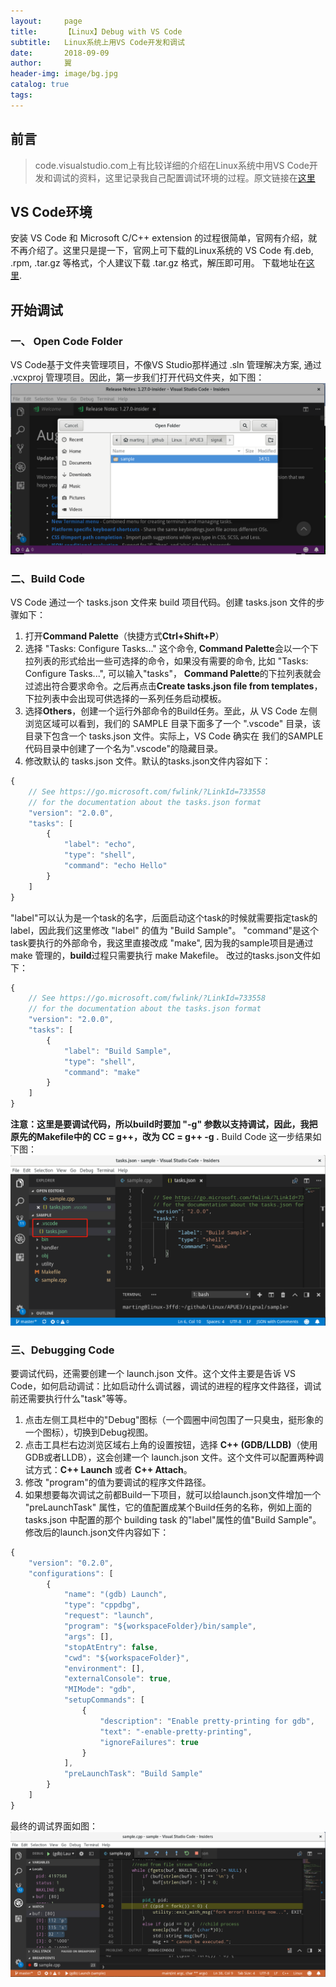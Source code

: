 ```yaml
---
layout:     page
title:      【Linux】Debug with VS Code
subtitle:   Linux系统上用VS Code开发和调试
date:       2018-09-09
author:     翼
header-img: image/bg.jpg
catalog: true
tags:
---
```


## 前言

>code.visualstudio.com上有比较详细的介绍在Linux系统中用VS Code开发和调试的资料，这里记录我自己配置调试环境的过程。原文链接在[这里](https://code.visualstudio.com/docs/languages/cpp)

## VS Code环境
安装 VS Code 和 Microsoft C/C++ extension 的过程很简单，官网有介绍，就不再介绍了。这里只是提一下，官网上可下载的Linux系统的 VS Code 有.deb, .rpm, .tar.gz 等格式，个人建议下载 .tar.gz 格式，解压即可用。
下载地址在[这里](https://code.visualstudio.com/#alt-downloads).  

## 开始调试
### 一、 Open Code Folder
VS Code基于文件夹管理项目，不像VS Studio那样通过 .sln 管理解决方案, 通过 .vcxproj 管理项目。因此，第一步我们打开代码文件夹，如下图：  
![打开文件夹](https://raw.githubusercontent.com/ttyrion/ttyrion.github.io/master/image/linux/vscode/start.png)  

### 二、Build Code
VS Code 通过一个 tasks.json 文件来 build 项目代码。创建 tasks.json 文件的步骤如下：  
1. 打开**Command Palette**（快捷方式**Ctrl+Shift+P**）
2. 选择 "Tasks: Configure Tasks..." 这个命令, **Command Palette**会以一个下拉列表的形式给出一些可选择的命令，如果没有需要的命令, 比如 "Tasks: Configure Tasks...", 可以输入"tasks"，
**Command Palette**的下拉列表就会过滤出符合要求命令。之后再点击**Create tasks.json file from templates**，下拉列表中会出现可供选择的一系列任务启动模板。  
3. 选择**Others**，创建一个运行外部命令的Build任务。至此，从 VS Code 左侧浏览区域可以看到，我们的 SAMPLE 目录下面多了一个 ".vscode" 目录，该目录下包含一个 tasks.json 文件。实际上，VS Code 确实在
我们的SAMPLE代码目录中创建了一个名为".vscode"的隐藏目录。
4. 修改默认的 tasks.json 文件。默认的tasks.json文件内容如下：  
```JavaScript
{
    // See https://go.microsoft.com/fwlink/?LinkId=733558
    // for the documentation about the tasks.json format
    "version": "2.0.0",
    "tasks": [
        {
            "label": "echo",
            "type": "shell",
            "command": "echo Hello"
        }
    ]
}
```
"label"可以认为是一个task的名字，后面启动这个task的时候就需要指定task的label，因此我们这里修改 "label" 的值为 "Build Sample"。
"command"是这个task要执行的外部命令，我这里直接改成 "make", 因为我的sample项目是通过 make 管理的，**build**过程只需要执行 make Makefile。
改过的tasks.json文件如下：
```JavaScript
{
    // See https://go.microsoft.com/fwlink/?LinkId=733558
    // for the documentation about the tasks.json format
    "version": "2.0.0",
    "tasks": [
        {
            "label": "Build Sample",
            "type": "shell",
            "command": "make"
        }
    ]
}
```
**注意：这里是要调试代码，所以build时要加 "-g" 参数以支持调试，因此，我把原先的Makefile中的 CC = g++，改为 CC = g++ -g .**
Build Code 这一步结果如下图：  
![Build Code](https://raw.githubusercontent.com/ttyrion/ttyrion.github.io/master/image/linux/vscode/tasks.png)  


### 三、Debugging Code
要调试代码，还需要创建一个 launch.json 文件。这个文件主要是告诉 VS Code，如何启动调试：比如启动什么调试器，调试的进程的程序文件路径，调试前还需要执行什么"task"等等。
1. 点击左侧工具栏中的"Debug"图标（一个圆圈中间包围了一只臭虫，挺形象的一个图标），切换到Debug视图。
2. 点击工具栏右边浏览区域右上角的设置按钮，选择 **C++ (GDB/LLDB)**（使用GDB或者LLDB），这会创建一个 launch.json 文件。这个文件可以配置两种调试方式：**C++ Launch** 或者 **C++ Attach**。
3. 修改 "program"的值为要调试的程序文件路径。
4. 如果想要每次调试之前都Build一下项目，就可以给launch.json文件增加一个 "preLaunchTask" 属性，它的值配置成某个Build任务的名称，例如上面的 tasks.json 中配置的那个
building task 的"label"属性的值"Build Sample"。
修改后的launch.json文件内容如下：
```JavaScript
{  
    "version": "0.2.0",  
    "configurations": [  
        {  
            "name": "(gdb) Launch",  
            "type": "cppdbg",  
            "request": "launch",  
            "program": "${workspaceFolder}/bin/sample",  
            "args": [],  
            "stopAtEntry": false,  
            "cwd": "${workspaceFolder}",  
            "environment": [],  
            "externalConsole": true,  
            "MIMode": "gdb",  
            "setupCommands": [  
                {  
                    "description": "Enable pretty-printing for gdb",  
                    "text": "-enable-pretty-printing",  
                    "ignoreFailures": true  
                }  
            ],  
            "preLaunchTask": "Build Sample"  
        }  
    ]  
}  
```

最终的调试界面如图：  
![Debugging Code](https://raw.githubusercontent.com/ttyrion/ttyrion.github.io/master/image/linux/vscode/debugging.png)  
